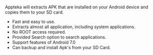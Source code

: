 Appteka will extracts APK that are installed on your Android device and copies them to your SD card.

* Fast and easy to use.
* Extracts almost all application, including system applications.
* No ROOT access required. 
* Provided Search option to search applications.
* Support features of Android 7.0
* Can backup and install Apk's from your SD Card.
